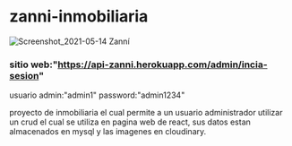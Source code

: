 # zanni-inmobiliaria
![Screenshot_2021-05-14 Zanní](https://user-images.githubusercontent.com/58121395/118285132-87740d80-b4a7-11eb-8cb1-f17af82a7360.png)

### sitio web:"https://api-zanni.herokuapp.com/admin/incia-sesion"
usuario admin:"admin1"
password:"admin1234"

proyecto de inmobiliaria el cual permite a un usuario administrador utilizar un crud el cual se utiliza en pagina web de react, sus datos estan almacenados en mysql
y las imagenes en cloudinary.

